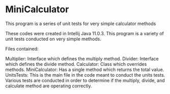 # MiniCalculator
This program is a series of unit tests for very simple calculator methods

These codes were created in Intellij Java 11.0.3. This program is a variety of unit tests conducted on very simple methods.

Files contained:

Multiplier: Interface which defines the multiply method.
Divider: Interface which defines the divide method.
Calculator: Class which overrides methods.
MiniCalculator: Has a single method which returns the total value.
UnitsTests: This is the main file in the code meant to conduct the units tests. Various tests are conducted in order to determine if the multiply, divide, and calculate method are operating correctly.
